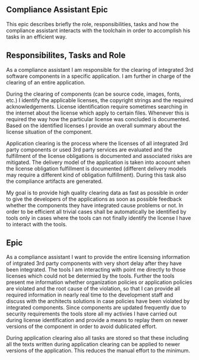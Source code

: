 ## Compliance Assistant Epic
This epic describes briefly the role, responsibilities, tasks and how the compliance assistant interacts with the toolchain in order to accomplish his tasks in an efficient way.

## Responsibilites, Tasks and Role
As a compliance assistant I am responsible for the clearing of integrated 3rd software components in a specific application. I am further in charge of the clearing of an entire application. 

During the clearing of components (can be source code, images, fonts, etc.) I identify the applicable licenses, the copyright strings and the required acknowledgements. License identification require sometimes searching in the internet about the license which apply to certain files. Whenever this is required the way how the particular license was concluded is documented. Based on the identified licenses I provide an overall summary about the license situation of the component.

Application clearing is the process where the licenses of all integrated 3rd party components or used 3rd party services are evaluated and the fulfillment of the license obligations is documented and associated risks are mitigated. The delivery model of the application is taken into acoount when the license obligation fulfillment is documented (different delivery models may require a different kind of obligation fulfillment). During this task also the compliance artifacts are generated. 

My goal is to provide high quality clearing data as fast as possible in order to give the developers of the applications as soon as possible feedback whether the components they have integrated cause problems or not. In order to be efficient all trivial cases shall be automatically be identified by tools only in cases where the tools can not finally identify the license I have to interact with the tools.


## Epic
As a compliance assistant I want to provide the entire licensing information of intgrated 3rd party components with very short delay after they have been integrated. The tools I am interacting with point me directly to those licenses which could not be determied by the tools. Further the tools present me information whether organization policies or application policies are violated and the root cause of the violation, so that I can provide all required information in nearly real time to the development staff and discuss with the architects solutions in case policies have been violated by integrated components. Since components are updated frequently due to security requirements the tools store all my activies I have carried out during license identification and provide a means to replay them on newer versions of the component in order to avoid dublicated effort.

During application clearing also all tasks are stored so that these including all the texts written during application clearing can be applied to newer versions of the application. This reduces the manual effort to the minimum.
